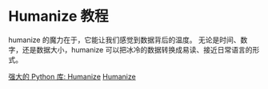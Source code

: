 # Humanize 教程

<show-structure depth="3"/>

humanize 的魔力在于，它能让我们感觉到数据背后的温度。
无论是时间、数字，还是数据大小，humanize 可以把冰冷的数据转换成易读、接近日常语言的形式。

<seealso>
<category ref="ref_docs">
    <a href="https://mp.weixin.qq.com/s/1wz9BaF-L5_jXlAcCC_RJA">强大的 Python 库: Humanize</a>
</category>
<category ref="ref_github">
    <a href="https://github.com/python-humanize/humanize">Humanize</a>
</category>
<category ref="ref_issues">
</category>
<category ref="ref_hf">
</category>
<category ref="ref_ms">
</category>
</seealso>